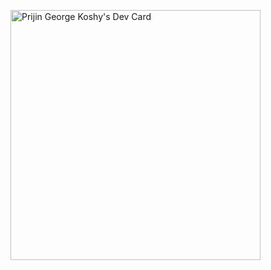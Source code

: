 <a href="https://app.daily.dev/Prijin"><img src="https://api.daily.dev/devcards/436477ab37c340789b1f11fab72c53dc.png?r=ebq" width="400" alt="Prijin George Koshy's Dev Card"/></a>
